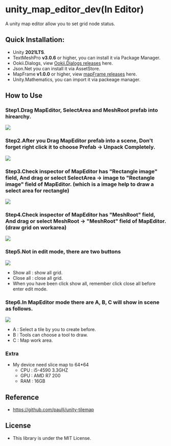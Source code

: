 # unity_map_editor_dev(In Editor)
A unity map editor allow you to set grid node status.

## Quick Installation:
- Unity **2021LTS**.
- TextMeshPro **v3.0.6** or higher, you can install it via Package Manager.
- Ookii.Dialogs, view [Ookii.Dialogs releases](https://github.com/ookii-dialogs/ookii-dialogs-wpf/releases) here.
- Json.Net you can install it via AssetStore.
- MapFrame **v1.0.0** or higher, view [mapFrame releases](https://github.com/jasonben677/MapFrame/releases) here.
- Unity.Mathematics, you can import it via packeage manager.

## How to Use

### Step1.Drag MapEditor, SelectArea and MeshRoot prefab into hirearchy.
![](https://github.com/jasonben677/MapEditor/tree/main/Assets/Plugins/MapEditor/img/01.png)
### Step2.After you Drag MapEditor prefab into a scene, Don't forget right click it to choose Prefab -> Unpack Completely.
![](https://github.com/jasonben677/MapEditor/tree/main/Assets/Plugins/MapEditor/img/02.png)
### Step3.Check inspector of MapEditor has "Rectangle image" field, And drag or select SelectArea -> image to "Rectangle image" field of MapEditor. (which is a image help to draw a select area for rectangle)
![](https://github.com/jasonben677/MapEditor/tree/main/Assets/Plugins/MapEditor/img/03.png)
### Step4.Check inspector of MapEditor has "MeshRoot" field, And drag or select MeshRoot -> "MeshRoot" field of MapEditor. (draw grid on workarea)
![](https://github.com/jasonben677/MapEditor/tree/main/Assets/Plugins/MapEditor/img/04.png)
### Step5.Not in edit mode, there are two buttons
![](https://github.com/jasonben677/MapEditor/tree/main/Assets/Plugins/MapEditor/img/05.png)
- Show all : show all grid.
- Close all : close all grid.
- When you have been click show all, remember click close all before enter edit mode.
### Step6.In MapEditor mode there are A, B, C will show in scene as follows.
![](https://github.com/jasonben677/MapEditor/tree/main/Assets/Plugins/MapEditor/img/07.png)
- A : Select a tile by you to create before.
- B : Tools can choose a tool to draw.
- C : Map work area.
### Extra
- My device need slice map to 64*64 
	- CPU : i5-4590 3.3GHZ
	- GPU : AMD R7 200
	- RAM : 16GB
## Reference
- https://github.com/paullj/unity-tilemap

## License
- This library is under the MIT License.
